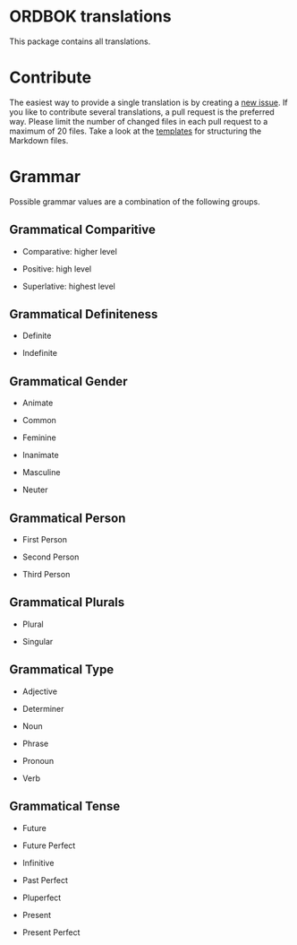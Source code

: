 ORDBOK translations
===================

This package contains all translations.



Contribute
==========

The easiest way to provide a single translation is by creating a
[new issue](https://github.com/ordbok/translations/issues/new/choose). If you
like to contribute several translations, a pull request is the preferred way.
Please limit the number of changed files in each pull request to a maximum of
20 files. Take a look at the [templates](./.github/ISSUE_TEMPLATE) for
structuring the Markdown files.



Grammar
=======

Possible grammar values are a combination of the following groups.

Grammatical Comparitive
-----------------------

- Comparative: higher level

- Positive: high level

- Superlative: highest level

Grammatical Definiteness
------------------------

- Definite

- Indefinite

Grammatical Gender
------------------

- Animate

- Common

- Feminine

- Inanimate

- Masculine

- Neuter

Grammatical Person
------------------

- First Person

- Second Person

- Third Person

Grammatical Plurals
-------------------

- Plural

- Singular

Grammatical Type
----------------

- Adjective

- Determiner

- Noun

- Phrase

- Pronoun

- Verb

Grammatical Tense
-----------------

- Future

- Future Perfect

- Infinitive

- Past Perfect

- Pluperfect

- Present

- Present Perfect
